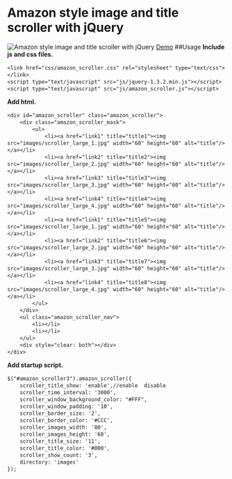 Amazon style image and title scroller with jQuery
=======================
![Amazon style image and title scroller with jQuery](http://www.htmldrive.net/media/2013/3/30/1364708830.png "Amazon style image and title scroller with jQuery")
[Demo](http://www.htmldrive.net/items/demo/244/Amazon-style-image-and-title-scroller-with-jQuery-2011.8.30-update-Added-loop-scroll "Amazon style image and title scroller with jQuery")
##Usage
**Include js and css files.**

    <link href="css/amazon_scroller.css" rel="stylesheet" type="text/css"></link>
    <script type="text/javascript" src="js/jquery-1.3.2.min.js"></script>
    <script type="text/javascript" src="js/amazon_scroller.js"></script>

  
**Add html.**

    <div id="amazon_scroller" class="amazon_scroller">
        <div class="amazon_scroller_mask">
            <ul>
                <li><a href="link1" title="title1"><img src="images/scroller_large_1.jpg" width="60" height="60" alt="title"/></a></li>
                <li><a href="link2" title="title2"><img src="images/scroller_large_2.jpg" width="60" height="60" alt="title"/></a></li>
                <li><a href="link3" title="title3"><img src="images/scroller_large_3.jpg" width="60" height="60" alt="title"/></a></li>
                <li><a href="link4" title="title4"><img src="images/scroller_large_4.jpg" width="60" height="60" alt="title"/></a></li>
                <li><a href="link1" title="title5"><img src="images/scroller_large_1.jpg" width="60" height="60" alt="title"/></a></li>
                <li><a href="link2" title="title6"><img src="images/scroller_large_2.jpg" width="60" height="60" alt="title"/></a></li>
                <li><a href="link3" title="title7"><img src="images/scroller_large_3.jpg" width="60" height="60" alt="title"/></a></li>
                <li><a href="link4" title="title8"><img src="images/scroller_large_4.jpg" width="60" height="60" alt="title"/></a></li>
            </ul>
        </div>
        <ul class="amazon_scroller_nav">
            <li></li>
            <li></li>
        </ul>
        <div style="clear: both"></div>
    </div>
        
**Add startup script.**

    $("#amazon_scroller3").amazon_scroller({
        scroller_title_show: 'enable',//enable  disable  
        scroller_time_interval: '3000',
        scroller_window_background_color: "#FFF",
        scroller_window_padding: '10',
        scroller_border_size: '2',
        scroller_border_color: '#CCC',
        scroller_images_width: '80',
        scroller_images_height: '60',
        scroller_title_size: '11',
        scroller_title_color: '#000',
        scroller_show_count: '3',
        directory: 'images'
    });